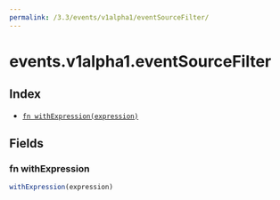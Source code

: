 ```yaml
---
permalink: /3.3/events/v1alpha1/eventSourceFilter/
---
```


# events.v1alpha1.eventSourceFilter



## Index

* [`fn withExpression(expression)`](#fn-withexpression)

## Fields

### fn withExpression

```ts
withExpression(expression)
```

